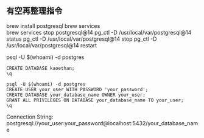 ## 有空再整理指令

brew install postgresql
brew services  
brew services stop postgresql@14
pg_ctl -D /usr/local/var/postgresql@14 status
pg_ctl -D /usr/local/var/postgresql@14 stop
pg_ctl -D /usr/local/var/postgresql@14 restart

psql -U $(whoami) -d postgres

```
CREATE DATABASE kaoethan;
\q
```

```
psql -U $(whoami) -d postgres
CREATE USER your_user WITH PASSWORD 'your_password';
CREATE DATABASE your_database_name OWNER your_user;
GRANT ALL PRIVILEGES ON DATABASE your_database_name TO your_user;
\q
```

Connection String:
postgresql://your_user:your_password@localhost:5432/your_database_name
